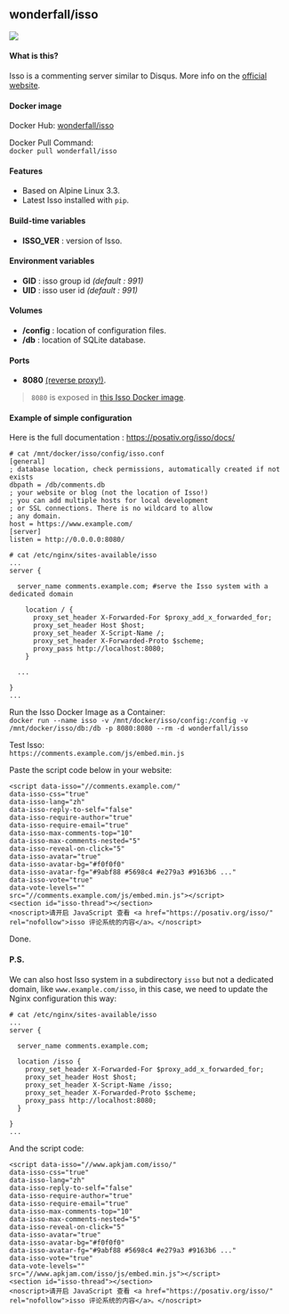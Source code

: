 ## wonderfall/isso

![](https://i.goopics.net/q1.png)

#### What is this?
Isso is a commenting server similar to Disqus. More info on the [official website](https://posativ.org/isso/).

#### Docker image
Docker Hub: [wonderfall/isso](https://hub.docker.com/r/wonderfall/isso/)

Docker Pull Command:  
`docker pull wonderfall/isso`

#### Features
- Based on Alpine Linux 3.3.
- Latest Isso installed with `pip`.

#### Build-time variables
- **ISSO_VER** : version of Isso.

#### Environment variables
- **GID** : isso group id *(default : 991)*
- **UID** : isso user id *(default : 991)*

#### Volumes
- **/config** : location of configuration files.
- **/db** : location of SQLite database.

#### Ports
- **8080** [(reverse proxy!)](https://github.com/hardware/mailserver/wiki/Reverse-proxy-configuration).
> `8080` is exposed in [this Isso Docker image](https://github.com/jsntn/docker-isso/blob/1f7f068e251a8817aae42c99e1e4184b416ee757/Dockerfile#L31).

#### Example of simple configuration
Here is the full documentation : https://posativ.org/isso/docs/

```
# cat /mnt/docker/isso/config/isso.conf
[general]
; database location, check permissions, automatically created if not exists
dbpath = /db/comments.db
; your website or blog (not the location of Isso!)
; you can add multiple hosts for local development
; or SSL connections. There is no wildcard to allow
; any domain.
host = https://www.example.com/
[server]
listen = http://0.0.0.0:8080/

# cat /etc/nginx/sites-available/isso
...
server {

  server_name comments.example.com; #serve the Isso system with a dedicated domain

    location / {
      proxy_set_header X-Forwarded-For $proxy_add_x_forwarded_for;
      proxy_set_header Host $host;
      proxy_set_header X-Script-Name /;
      proxy_set_header X-Forwarded-Proto $scheme;
      proxy_pass http://localhost:8080;
    }

  ...

}
...
```

Run the Isso Docker Image as a Container:  
`docker run --name isso -v /mnt/docker/isso/config:/config -v /mnt/docker/isso/db:/db -p 8080:8080 --rm -d wonderfall/isso`

Test Isso:  
`https://comments.example.com/js/embed.min.js`

Paste the script code below in your website:
```
<script data-isso="//comments.example.com/"
data-isso-css="true"
data-isso-lang="zh"
data-isso-reply-to-self="false"
data-isso-require-author="true"
data-isso-require-email="true"
data-isso-max-comments-top="10"
data-isso-max-comments-nested="5"
data-isso-reveal-on-click="5"
data-isso-avatar="true"
data-isso-avatar-bg="#f0f0f0"
data-isso-avatar-fg="#9abf88 #5698c4 #e279a3 #9163b6 ..."
data-isso-vote="true"
data-vote-levels=""
src="//comments.example.com/js/embed.min.js"></script>
<section id="isso-thread"></section>
<noscript>请开启 JavaScript 查看 <a href="https://posativ.org/isso/" rel="nofollow">isso 评论系统的内容</a>。</noscript>
```

Done.

#### P.S.

We can also host Isso system in a subdirectory `isso` but not a dedicated domain, like `www.example.com/isso`, in this case, we need to update the Nginx configuration this way:

```
# cat /etc/nginx/sites-available/isso
...
server {

  server_name comments.example.com;

  location /isso {
    proxy_set_header X-Forwarded-For $proxy_add_x_forwarded_for;
    proxy_set_header Host $host;
    proxy_set_header X-Script-Name /isso;
    proxy_set_header X-Forwarded-Proto $scheme;
    proxy_pass http://localhost:8080;
  }

}
...
```

And the script code:
```
<script data-isso="//www.apkjam.com/isso/"
data-isso-css="true"
data-isso-lang="zh"
data-isso-reply-to-self="false"
data-isso-require-author="true"
data-isso-require-email="true"
data-isso-max-comments-top="10"
data-isso-max-comments-nested="5"
data-isso-reveal-on-click="5"
data-isso-avatar="true"
data-isso-avatar-bg="#f0f0f0"
data-isso-avatar-fg="#9abf88 #5698c4 #e279a3 #9163b6 ..."
data-isso-vote="true"
data-vote-levels=""
src="//www.apkjam.com/isso/js/embed.min.js"></script>
<section id="isso-thread"></section>
<noscript>请开启 JavaScript 查看 <a href="https://posativ.org/isso/" rel="nofollow">isso 评论系统的内容</a>。</noscript>
```
